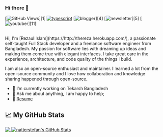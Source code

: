### Hi there 👋

[![GitHub Views](https://komarev.com/ghpvc/?username=therezacuet&color=FAC151)][1]
[![typescript](https://img.shields.io/badge/TypeScript-Fan-FAC151.svg?logo=typescript&logoWidth=20)](https://github.com/therezacuet)
[![blogger](https://img.shields.io/badge/Blogger-Follow%20Me-FAC151.svg?logo=hashnode&logoWidth=20)][4]
[![newsletter](https://img.shields.io/badge/Newsletter-subscribe-%23FAC151.svg?logo=gmail&logoWidth=20)][5]
[![youtuber](https://img.shields.io/badge/YouTuber-Follow%20Me-FAC151.svg?logo=youtube&logoWidth=20)][11]

<br />
Hi, I'm [Rezaul Islam](https://http://thereza.herokuapp.com/), a passionate self-taught Full Stack developer and a freelance software engineer from Bangladesh. My passion for software lies with dreaming up ideas and making them come true with elegant interfaces. I take great care in the experience, architecture, and code quality of the things I build.

I am also an open-source enthusiast and maintainer. I learned a lot from the open-source community and I love how collaboration and knowledge sharing happened through open-source.

- 🔭 I’m currently working on Tekarsh Bangladesh
- 💬 Ask me about anything, I am happy to help;
- 📝 [Resume](http://thereza.herokuapp.com/assets/images/apk/CV-Rezaul%20Islam.pdf)

## &#x1f4c8; My GitHub Stats

<a href="https://github.com/therezacuet/therezacuet">
  <img align="center" src="https://github-readme-stats.vercel.app/api/top-langs/?username=therezacuet&hide=html&title_color=ffffff&text_color=c9cacc&icon_color=2bbc8a&bg_color=1d1f21" />
</a>

<a href="https://github.com/therezacuet/therezacuet">
  <img align="center" src="https://github-readme-stats.vercel.app/api?username=therezacuet&show_icons=true&line_height=27&count_private=true&title_color=ffffff&text_color=c9cacc&icon_color=2bbc8a&bg_color=1d1f21" alt="natterstefan's GitHub Stats" />
</a>
